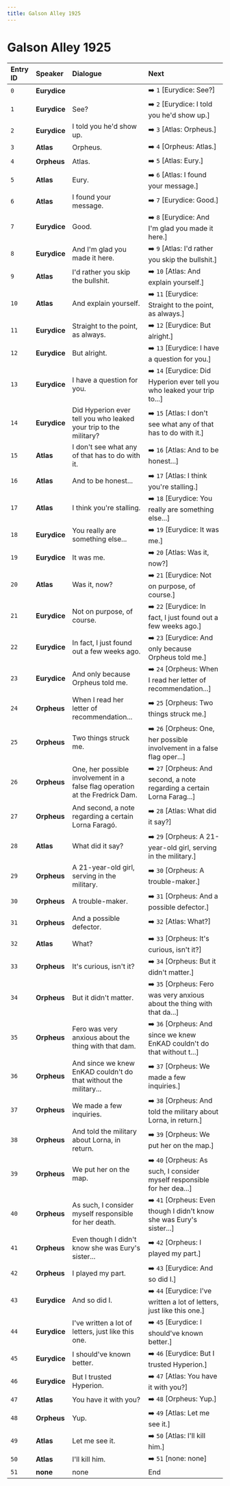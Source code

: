 ```yaml
---
title: Galson Alley 1925
---
```


# Galson Alley 1925


| Entry ID | Speaker | Dialogue | Next |
| :------- | :------ | :------- | :------------ |
| `0` | **Eurydice** |  | ➡️ `1` \[Eurydice: See?\] |
| `1` | **Eurydice** | See? | ➡️ `2` \[Eurydice: I told you he'd show up\.\] |
| `2` | **Eurydice** | I told you he'd show up\. | ➡️ `3` \[Atlas: Orpheus\.\] |
| `3` | **Atlas** | Orpheus\. | ➡️ `4` \[Orpheus: Atlas\.\] |
| `4` | **Orpheus** | Atlas\. | ➡️ `5` \[Atlas: Eury\.\] |
| `5` | **Atlas** | Eury\. | ➡️ `6` \[Atlas: I found your message\.\] |
| `6` | **Atlas** | I found your message\. | ➡️ `7` \[Eurydice: Good\.\] |
| `7` | **Eurydice** | Good\. | ➡️ `8` \[Eurydice: And I'm glad you made it here\.\] |
| `8` | **Eurydice** | And I'm glad you made it here\. | ➡️ `9` \[Atlas: I'd rather you skip the bullshit\.\] |
| `9` | **Atlas** | I'd rather you skip the bullshit\. | ➡️ `10` \[Atlas: And explain yourself\.\] |
| `10` | **Atlas** | And explain yourself\. | ➡️ `11` \[Eurydice: Straight to the point, as always\.\] |
| `11` | **Eurydice** | Straight to the point, as always\. | ➡️ `12` \[Eurydice: But alright\.\] |
| `12` | **Eurydice** | But alright\. | ➡️ `13` \[Eurydice: I have a question for you\.\] |
| `13` | **Eurydice** | I have a question for you\. | ➡️ `14` \[Eurydice: Did Hyperion ever tell you who leaked your trip to\.\.\.\] |
| `14` | **Eurydice** | Did Hyperion ever tell you who leaked your trip to the military? | ➡️ `15` \[Atlas: I don't see what any of that has to do with it\.\] |
| `15` | **Atlas** | I don't see what any of that has to do with it\. | ➡️ `16` \[Atlas: And to be honest\.\.\.\] |
| `16` | **Atlas** | And to be honest\.\.\. | ➡️ `17` \[Atlas: I think you're stalling\.\] |
| `17` | **Atlas** | I think you're stalling\. | ➡️ `18` \[Eurydice: You really are something else\.\.\.\] |
| `18` | **Eurydice** | You really are something else\.\.\. | ➡️ `19` \[Eurydice: It was me\.\] |
| `19` | **Eurydice** | It was me\. | ➡️ `20` \[Atlas: Was it, now?\] |
| `20` | **Atlas** | Was it, now? | ➡️ `21` \[Eurydice: Not on purpose, of course\.\] |
| `21` | **Eurydice** | Not on purpose, of course\. | ➡️ `22` \[Eurydice: In fact, I just found out a few weeks ago\.\] |
| `22` | **Eurydice** | In fact, I just found out a few weeks ago\. | ➡️ `23` \[Eurydice: And only because Orpheus told me\.\] |
| `23` | **Eurydice** | And only because Orpheus told me\. | ➡️ `24` \[Orpheus: When I read her letter of recommendation\.\.\.\] |
| `24` | **Orpheus** | When I read her letter of recommendation\.\.\. | ➡️ `25` \[Orpheus: Two things struck me\.\] |
| `25` | **Orpheus** | Two things struck me\. | ➡️ `26` \[Orpheus: One, her possible involvement in a false flag oper\.\.\.\] |
| `26` | **Orpheus** | One, her possible involvement in a false flag operation at the Fredrick Dam\. | ➡️ `27` \[Orpheus: And second, a note regarding a certain Lorna Farag\.\.\.\] |
| `27` | **Orpheus** | And second, a note regarding a certain Lorna Faragó\. | ➡️ `28` \[Atlas: What did it say?\] |
| `28` | **Atlas** | What did it say? | ➡️ `29` \[Orpheus: A 21\-year\-old girl, serving in the military\.\] |
| `29` | **Orpheus** | A 21\-year\-old girl, serving in the military\. | ➡️ `30` \[Orpheus: A trouble\-maker\.\] |
| `30` | **Orpheus** | A trouble\-maker\. | ➡️ `31` \[Orpheus: And a possible defector\.\] |
| `31` | **Orpheus** | And a possible defector\. | ➡️ `32` \[Atlas: What?\] |
| `32` | **Atlas** | What? | ➡️ `33` \[Orpheus: It's curious, isn't it?\] |
| `33` | **Orpheus** | It's curious, isn't it? | ➡️ `34` \[Orpheus: But it didn't matter\.\] |
| `34` | **Orpheus** | But it didn't matter\. | ➡️ `35` \[Orpheus: Fero was very anxious about the thing with that da\.\.\.\] |
| `35` | **Orpheus** | Fero was very anxious about the thing with that dam\. | ➡️ `36` \[Orpheus: And since we knew EnKAD couldn't do that without t\.\.\.\] |
| `36` | **Orpheus** | And since we knew EnKAD couldn't do that without the military\.\.\. | ➡️ `37` \[Orpheus: We made a few inquiries\.\] |
| `37` | **Orpheus** | We made a few inquiries\. | ➡️ `38` \[Orpheus: And told the military about Lorna, in return\.\] |
| `38` | **Orpheus** | And told the military about Lorna, in return\. | ➡️ `39` \[Orpheus: We put her on the map\.\] |
| `39` | **Orpheus** | We put her on the map\. | ➡️ `40` \[Orpheus: As such, I consider myself responsible for her dea\.\.\.\] |
| `40` | **Orpheus** | As such, I consider myself responsible for her death\. | ➡️ `41` \[Orpheus: Even though I didn't know she was Eury's sister\.\.\.\] |
| `41` | **Orpheus** | Even though I didn't know she was Eury's sister\.\.\. | ➡️ `42` \[Orpheus: I played my part\.\] |
| `42` | **Orpheus** | I played my part\. | ➡️ `43` \[Eurydice: And so did I\.\] |
| `43` | **Eurydice** | And so did I\. | ➡️ `44` \[Eurydice: I've written a lot of letters, just like this one\.\] |
| `44` | **Eurydice** | I've written a lot of letters, just like this one\. | ➡️ `45` \[Eurydice: I should've known better\.\] |
| `45` | **Eurydice** | I should've known better\. | ➡️ `46` \[Eurydice: But I trusted Hyperion\.\] |
| `46` | **Eurydice** | But I trusted Hyperion\. | ➡️ `47` \[Atlas: You have it with you?\] |
| `47` | **Atlas** | You have it with you? | ➡️ `48` \[Orpheus: Yup\.\] |
| `48` | **Orpheus** | Yup\. | ➡️ `49` \[Atlas: Let me see it\.\] |
| `49` | **Atlas** | Let me see it\. | ➡️ `50` \[Atlas: I'll kill him\.\] |
| `50` | **Atlas** | I'll kill him\. | ➡️ `51` \[none: none\] |
| `51` | **none** | none | End |
